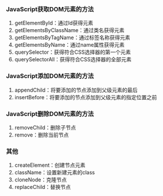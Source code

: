 ### JavaScript获取DOM元素的方法

1. getElementById：通过Id获得元素
2. getElementsByClassName：通过类名获得元素
3. getElementsByTagName：通过标签名称获得元素
4. getElementsByName：通过name属性获得元素
5. querySelector：获得符合CSS选择器的第一个元素
6. querySelectorAll：获得符合CSS选择器的全部元素

### JavaScript添加DOM元素的方法

1. appendChild：将要添加的节点添加到父级元素的最后
2. insertBefore：将要添加的节点添加到父级元素的指定位置之前

### JavaScript删除DOM元素的方法

1. removeChild：删除子节点
2. remove：删除当前节点

### 其他

1. createElement：创建节点元素
2. className：设置新建元素的class
3. cloneNode：克隆节点
4. replaceChild：替换节点